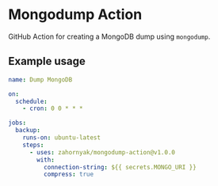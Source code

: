 # Mongodump Action

GitHub Action for creating a MongoDB dump using `mongodump`.

## Example usage

```yml
name: Dump MongoDB

on:
  schedule:
    - cron: 0 0 * * *

jobs:
  backup:
    runs-on: ubuntu-latest
    steps:
      - uses: zahornyak/mongodump-action@v1.0.0
        with:
          connection-string: ${{ secrets.MONGO_URI }}
          compress: true
```
